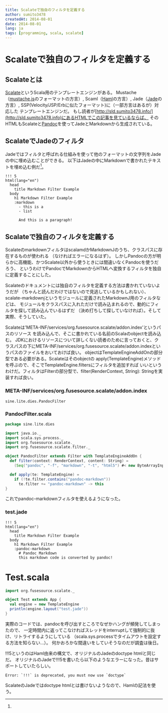```yaml
---
title: Scalateで独自のフィルタを定義する
author: sumito3478
createdAt: 2014-08-01
date: 2014-08-01
lang: ja
tags: [programming, scala, scalate]
---
```


# Scalateで独自のフィルタを定義する

## Scalateとは

[Scalate](http://scalate.fusesource.org/)というScala用のテンプレートエンジンがある。
Mustache（[mustache.js](http://github.com/janl/mustache.js)のフォーマットの方言）,
Scaml（[Haml](http://haml-lang.com/)の方言）,
Jade（[Jade](http://scalate.fusesource.org/documentation/jade.html)の方言）,
SSP(Velocity/JSP/Erbに似たフォーマット)に（一部方言はあるが）対応した
テンプレートエンジンだ。
もし読者が[http://sld.sumito3478.info/](http://sld.sumito3478.info)にあるHTMLでこの記事を見ているならば、
そのHTMLもScalateと[Pandoc](http://johnmacfarlane.net/pandoc/)を使ってJadeとMarkdownから生成されている。

## ScalateでJadeのフィルタ

Jadeではフィルタと呼ばれる仕組みを使って他のフォーマットの文字列をJadeの中に埋め込むことができる。
以下はJadeの中にMarkdownで書かれたテキストを埋め込む例だ[^1]。

```jade
!!! 5
html(lang="en")
  head
    title Markdown Filter Example
  body
    h1 Markdown Filter Example
    :markdown
      - this is a
      - list

      And this is a paragraph!
```


## Scalateで独自のフィルタを定義する

ScalateのmarkdownフィルタはscalamdかMarkdownJのうち、クラスパスに存在するものが使われる
（なければエラーになるはず）。
しかしPandocの方が明らかに高機能、かつScalate以外から使うときには間違いなくPandocを使うだろう、
というわけでPandocでMarkdownからHTMLへ変換するフィルタを独自に定義することにした。

Scalateのドキュメントには独自のフィルタを定義する方法は書かれていないようだが
（ちゃんと読んだわけではないので見逃しているかもしれない）、
scalate-markdownjというモジュールに定義されたMarkdownJ用のフィルタなどは、
モジュールをクラスパスに入れただけで読み込まれるので、動的にフィルタを探して読み込んでいるはずだ
（決め打ちして探していなければ）。そして実際、そうしていた。

Scalateは'META-INF/services/org.fusesource.scalate/addon.index'というパスのリソース
を読み込んで、そこに書かれている名前のScalaのobjectを読み込む。
JDKにおけるリソースについて詳しくない読者のために言っておくと、クラスパスの下にMETA-INF/services/org.fusesource.scalate/addon.indexというパスのファイルをおいておけば良い。
objectはTemplateEngineAddOnの部分型である必要がある。Scalateはそのobjectの
apply(TemplateEngine)メソッドを呼ぶので、そこでTemplateEngine.filtersにフィルタを追加すれば
いいというわけだ。フィルタはFilterの部分型で、filter(RenderContext, String): Stringを実装すれば良い。

### META-INF/services/org.fusesource.scalate/addon.index

```prop
sine.lite.dies.PandocFilter
```

### PandocFilter.scala

```scala
package sine.lite.dies

import java.io._
import scala.sys.process._
import org.fusesource.scalate._
import org.fusesource.scalate.filter._

object PandocFilter extends Filter with TemplateEngineAddOn {
  def filter(context: RenderContext, content: String) =
    (Seq("pandoc", "-f", "markdown", "-t", "html5") #< new ByteArrayInputStream(content.getBytes("UTF-8"))).!!

  def apply(te: TemplateEngine) =
    if (!te.filter.contains("pandoc-markdown"))
      te.filter += "pandoc-markdown" -> this
}
```

これでpandoc-markdownフィルタを使えるようになった。

### test.jade

```jade
!!! 5
html(lang="en")
  head
    title Markdown Filter Example
  body
    h1 Markdown Filter Example
    :pandoc-markdown
      # Pandoc Markdown
      this markdown code is converted by pandoc!
```

# Test.scala

```scala
import org.fusesource.scalate._

object Test extends App {
  val engine = new TemplateEngine
  println(engine.layout("test.jade"))
}
```

実際のコードでは、pandocを呼び出すところでなぜかハングが頻発してしまったので、
一定時間内に返ってこなければスレッドをinterruptして強制的に抜け、リトライするようにしている
（scala.sys.processでタイムアウトを設定する方法を知らない…）。
何かおろかな間違いをしていそうなのだが調査は後日。

[^1]:
  !!!5というのはHaml由来の構文で、オリジナルのJadeのdoctype htmlと同じだ。
  オリジナルのJadeで!!!5を書いたら以下のようなエラーになった。昔はサポートしていたらしい。
```
Error: `!!!` is deprecated, you must now use `doctype`
```
  ScalateのJadeではdoctype htmlとは書けないようなので、Hamlの記法を使う。

